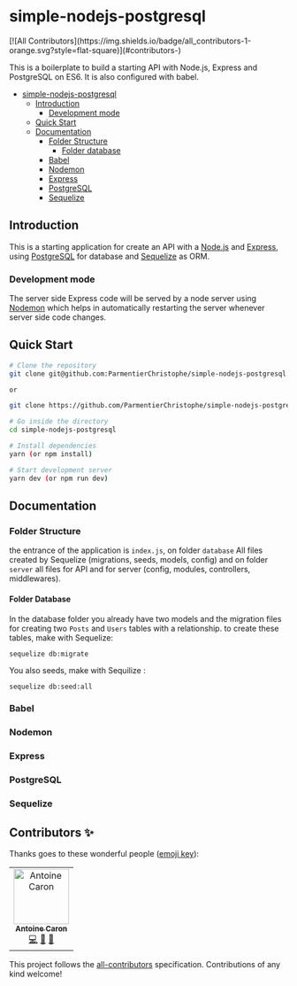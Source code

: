 # simple-nodejs-postgresql
<!-- ALL-CONTRIBUTORS-BADGE:START - Do not remove or modify this section -->[![All Contributors](https://img.shields.io/badge/all_contributors-1-orange.svg?style=flat-square)](#contributors-)<!-- ALL-CONTRIBUTORS-BADGE:END -->

This is a boilerplate to build a starting API with Node.js, Express and PostgreSQL on ES6. It is also configured with babel.

- [simple-nodejs-postgresql](#simple-nodejs-postgresql)
  - [Introduction](#introduction)
    - [Development mode](#development-mode)
  - [Quick Start](#quick-start)
  - [Documentation](#documentation)
    - [Folder Structure](#folder-structure)
      - [Folder database](#folder-database)
    - [Babel](#babel)
    - [Nodemon](#nodemon)
    - [Express](#express)
    - [PostgreSQL](#postgresql)
    - [Sequelize](#sequelize)

## Introduction

This is a starting application for create an API with a [Node.js](https://nodejs.org/en/) and [Express](https://expressjs.com/), using [PostgreSQL](https://www.postgresql.org/) for database and [Sequelize](https://sequelize.org) as ORM.

### Development mode

The server side Express code will be served by a node server using [Nodemon](https://nodemon.io/) which helps in automatically restarting the server whenever server side code changes.

## Quick Start

```bash
# Clone the repository
git clone git@github.com:ParmentierChristophe/simple-nodejs-postgresql.git

or

git clone https://github.com/ParmentierChristophe/simple-nodejs-postgresql.git

# Go inside the directory
cd simple-nodejs-postgresql

# Install dependencies
yarn (or npm install)

# Start development server
yarn dev (or npm run dev)

```

## Documentation

### Folder Structure

the entrance of the application is `index.js`, on folder `database` All files created by Sequelize (migrations, seeds, models, config) and on folder `server` all files for API and for server (config, modules, controllers, middlewares).

#### Folder Database

In the database folder you already have two models and the migration files for creating two `Posts` and `Users` tables with a relationship. to create these tables, make with Sequelize:

`sequelize db:migrate`

You also seeds, make with Sequilize :

`sequelize db:seed:all`

### Babel

### Nodemon

### Express

### PostgreSQL

### Sequelize

## Contributors ✨

Thanks goes to these wonderful people ([emoji key](https://allcontributors.org/docs/en/emoji-key)):

<!-- ALL-CONTRIBUTORS-LIST:START - Do not remove or modify this section -->
<!-- prettier-ignore-start -->
<!-- markdownlint-disable -->
<table>
  <tr>
    <td align="center"><a href="https://github.com/Plokkke"><img src="https://avatars1.githubusercontent.com/u/51399514?v=4" width="100px;" alt="Antoine Caron"/><br /><sub><b>Antoine Caron</b></sub></a><br /><a href="https://github.com/ParmentierChristophe/simple-nodejs-postgresql/commits?author=Plokkke" title="Code">💻</a> <a href="#ideas-Plokkke" title="Ideas, Planning, & Feedback">🤔</a> <a href="https://github.com/ParmentierChristophe/simple-nodejs-postgresql/pulls?q=is%3Apr+reviewed-by%3APlokkke" title="Reviewed Pull Requests">👀</a></td>
  </tr>
</table>

<!-- markdownlint-enable -->
<!-- prettier-ignore-end -->
<!-- ALL-CONTRIBUTORS-LIST:END -->

This project follows the [all-contributors](https://github.com/all-contributors/all-contributors) specification. Contributions of any kind welcome!